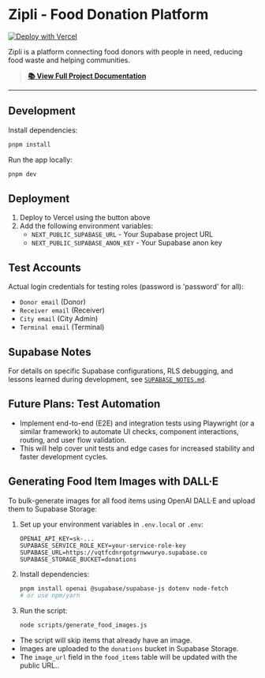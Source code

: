 # Zipli - Food Donation Platform

[![Deploy with Vercel](https://vercel.com/button)](https://vercel.com/new/clone?repository-url=https%3A%2F%2Fgithub.com%2Frhiday%2FZipli-v3&project-name=zipli-v3&repository-name=zipli-v3)

Zipli is a platform connecting food donors with people in need, reducing food waste and helping communities.

> **[📚 View Full Project Documentation](./docs/README.md)**

---

## Development

Install dependencies:

```bash
pnpm install
```

Run the app locally:

```bash
pnpm dev
```

## Deployment

1. Deploy to Vercel using the button above
2. Add the following environment variables:
   - `NEXT_PUBLIC_SUPABASE_URL` - Your Supabase project URL
   - `NEXT_PUBLIC_SUPABASE_ANON_KEY` - Your Supabase anon key

## Test Accounts

Actual login credentials for testing roles (password is 'password' for all):

- `Donor email` (Donor)
- `Receiver email` (Receiver)
- `City email` (City Admin)
- `Terminal email` (Terminal)

## Supabase Notes

For details on specific Supabase configurations, RLS debugging, and lessons learned during development, see [`SUPABASE_NOTES.md`](./SUPABASE_NOTES.md).

## Future Plans: Test Automation

- Implement end-to-end (E2E) and integration tests using Playwright (or a similar framework) to automate UI checks, component interactions, routing, and user flow validation.
- This will help cover unit tests and edge cases for increased stability and faster development cycles.

## Generating Food Item Images with DALL·E

To bulk-generate images for all food items using OpenAI DALL·E and upload them to Supabase Storage:

1. Set up your environment variables in `.env.local` or `.env`:
   ```
   OPENAI_API_KEY=sk-...
   SUPABASE_SERVICE_ROLE_KEY=your-service-role-key
   SUPABASE_URL=https://vqtfcdnrgotgrnwwuryo.supabase.co
   SUPABASE_STORAGE_BUCKET=donations
   ```
2. Install dependencies:
   ```sh
   pnpm install openai @supabase/supabase-js dotenv node-fetch
   # or use npm/yarn
   ```
3. Run the script:
   ```sh
   node scripts/generate_food_images.js
   ```

- The script will skip items that already have an image.
- Images are uploaded to the `donations` bucket in Supabase Storage.
- The `image_url` field in the `food_items` table will be updated with the public URL..